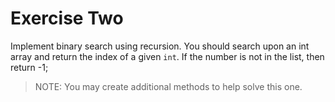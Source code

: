# Exercise Two

Implement binary search using recursion. You should search upon an int array and return the index of a given `int`. If the number is not in the list, then return -1;

> NOTE: You may create additional methods to help solve this one.
